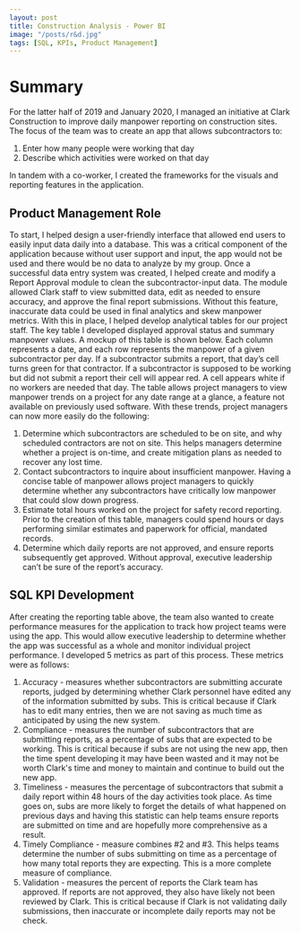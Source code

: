 ```yaml
---
layout: post
title: Construction Analysis - Power BI
image: "/posts/r&d.jpg"
tags: [SQL, KPIs, Product Management]
---
```


# Summary
<!-- ---
layout: post
title: Manpower App: SQL and Product Management Role - Clark Construction R&D
image: "/posts/r&d.jpg"
tags: [SQL, KPIs, Product Management]
---


# Summary -->

For the latter half of 2019 and January 2020, I managed an initiative at Clark Construction to
improve daily manpower reporting on construction sites. The focus of the team was to create an
app that allows subcontractors to:
1. Enter how many people were working that day
2. Describe which activities were worked on that day

In tandem with a co-worker, I created the frameworks for the visuals and reporting features in
the application.

## Product Management Role

To start, I helped design a user-friendly interface that allowed end users to easily input data daily
into a database. This was a critical component of the application because without user support
and input, the app would not be used and there would be no data to analyze by my group.
Once a successful data entry system was created, I helped create and modify a Report Approval
module to clean the subcontractor-input data. The module allowed Clark staff to view submitted
data, edit as needed to ensure accuracy, and approve the final report submissions. Without this
feature, inaccurate data could be used in final analytics and skew manpower metrics.
With this in place, I helped develop analytical tables for our project staff. The key table I
developed displayed approval status and summary manpower values. A mockup of this table is
shown below. Each column represents a date, and each row represents the manpower of a given
subcontractor per day. If a subcontractor submits a report, that day’s cell turns green for that
contractor. If a subcontractor is supposed to be working but did not submit a report their cell will
appear red. A cell appears white if no workers are needed that day.
The table allows project managers to view manpower trends on a project for any date range at a
glance, a feature not available on previously used software. With these trends, project managers
can now more easily do the following:

1. Determine which subcontractors are scheduled to be on site, and why scheduled
contractors are not on site. This helps managers determine whether a project is on-time,
and create mitigation plans as needed to recover any lost time.
2. Contact subcontractors to inquire about insufficient manpower. Having a concise table of
manpower allows project managers to quickly determine whether any subcontractors
have critically low manpower that could slow down progress.
3. Estimate total hours worked on the project for safety record reporting. Prior to the
creation of this table, managers could spend hours or days performing similar estimates
and paperwork for official, mandated records.
4. Determine which daily reports are not approved, and ensure reports subsequently get
approved. Without approval, executive leadership can’t be sure of the report’s accuracy.

## SQL KPI Development

After creating the reporting table above, the team also wanted to create performance measures
for the application to track how project teams were using the app. This would allow executive
leadership to determine whether the app was successful as a whole and monitor individual
project performance. I developed 5 metrics as part of this process. These metrics were as
follows:
1. Accuracy - measures whether subcontractors are submitting accurate reports, judged by
determining whether Clark personnel have edited any of the information submitted by
subs. This is critical because if Clark has to edit many entries, then we are not saving as
much time as anticipated by using the new system.
2. Compliance - measures the number of subcontractors that are submitting reports, as a
percentage of subs that are expected to be working. This is critical because if subs are not
using the new app, then the time spent developing it may have been wasted and it may
not be worth Clark's time and money to maintain and continue to build out the new app.
3. Timeliness - measures the percentage of subcontractors that submit a daily report within
48 hours of the day activities took place. As time goes on, subs are more likely to forget
the details of what happened on previous days and having this statistic can help teams
ensure reports are submitted on time and are hopefully more comprehensive as a result.
4. Timely Compliance - measure combines #2 and #3. This helps teams determine the
number of subs submitting on time as a percentage of how many total reports they are
expecting. This is a more complete measure of compliance.
5. Validation - measures the percent of reports the Clark team has approved. If reports are
not approved, they also have likely not been reviewed by Clark. This is critical because if
Clark is not validating daily submissions, then inaccurate or incomplete daily reports may
not be check.
